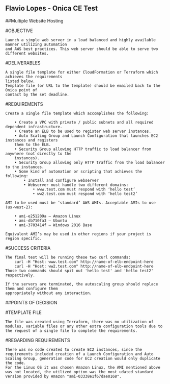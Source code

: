 ## Flavio Lopes - Onica CE Test 

##Multiple Website Hosting

#OBJECTIVE

    Launch a simple web server in a load balanced and highly available manner utilizing automation
    and AWS best practices. This web server should be able to serve two different websites.

#DELIVERABLES

    A single file template for either CloudFormation or Terraform which achieves the requirements
    listed below. 
    Template file (or URL to the template) should be emailed back to the Onica point of
    contact by the set deadline.

#REQUIREMENTS

    Create a single file template which accomplishes the following:

        • Create a VPC with private / public subnets and all required dependent infrastructure.
        • Create an ELB to be used to register web server instances.
        • Auto Scaling Group and Launch Configuration that launches EC2 instances and registers
        them to the ELB.
        • Security Group allowing HTTP traffic to load balancer from anywhere (not directly to the
        instances).
        • Security Group allowing only HTTP traffic from the load balancer to the instances.
        • Some kind of automation or scripting that achieves the following:
            • Install and configure webserver
            • Webserver must handle two different domains:
                • www.test.com must respond with ‘hello test’
                • ww2.test.com must respond with ‘hello test2’

    AMI to be used must be ‘standard’ AWS AMIs. Acceptable AMIs to use (us-west-2):

        • ami-e251209a – Amazon Linux
        • ami-db710fa3 – Ubuntu
        • ami-3703414f – Windows 2016 Base

    Equivalent AMI’s may be used in other regions if your project is region specific.

#SUCCESS CRITERIA

    The final test will be running these two curl commands:
        curl -H "Host: www.test.com" http://name-of-elb-endpoint-here
        curl -H "Host: ww2.test.com" http://name-of-elb-endpoint-here
    Those two commands should spit out 'hello test' and 'hello test2' respectively.

    If the servers are terminated, the autoscaling group should replace them and configure them
    appropriately without any interaction.

##POINTS OF DECISION

#TEMPLATE FILE

    The file was created using Terraform, there was no utilization of modules, variable files or any other extra configuration tools due to the request of a single file to complete the requirements.

#REGARDING REQUIREMENTS

    There was no code created to create EC2 instances, since the requirements included creation of a Launch Configuration and Auto Scaling Group, generation code for EC2 creation would only duplicate the code.
    For the Linux OS it was chosen Amazon Linux, the AMI mentioned above was not located, the utilized option was the most udated standard Version provided by Amazon "ami-03338e1f67dae0168".



